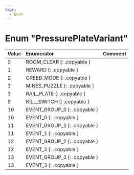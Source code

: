 ```yaml
---
tags:
  - Enum
---
```

# Enum "PressurePlateVariant"
|Value|Enumerator|Comment|
|:--|:--|:--|
|0 |ROOM_CLEAR {: .copyable } |  |
|1 |REWARD {: .copyable } |  |
|2 |GREED_MODE {: .copyable } |  |
|3 |MINES_PUZZLE {: .copyable } |  |
|3 |RAIL_PLATE {: .copyable } |  |
|9 |KILL_SWITCH {: .copyable } |  |
|10 |EVENT_GROUP_0 {: .copyable } |  |
|10 |EVENT_0 {: .copyable } |  |
|11 |EVENT_GROUP_1 {: .copyable } |  |
|11 |EVENT_1 {: .copyable } |  |
|12 |EVENT_GROUP_2 {: .copyable } |  |
|12 |EVENT_2 {: .copyable } |  |
|13 |EVENT_GROUP_3 {: .copyable } |  |
|13 |EVENT_3 {: .copyable } |  |

